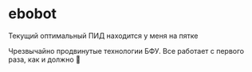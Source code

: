 # ebobot

Текущий оптимальный ПИД находится у меня на пятке



Чрезвычайно продвинутые технологии БФУ.
Все работает с первого раза, как и должно
:100:



